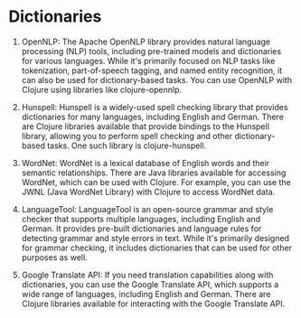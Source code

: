 # Dictionaries

1. OpenNLP: The Apache OpenNLP library provides natural language processing (NLP) tools, including pre-trained models and dictionaries for various languages. While it's primarily focused on NLP tasks like tokenization, part-of-speech tagging, and named entity recognition, it can also be used for dictionary-based tasks. You can use OpenNLP with Clojure using libraries like clojure-opennlp.

1. Hunspell: Hunspell is a widely-used spell checking library that provides dictionaries for many languages, including English and German. There are Clojure libraries available that provide bindings to the Hunspell library, allowing you to perform spell checking and other dictionary-based tasks. One such library is clojure-hunspell.

1. WordNet: WordNet is a lexical database of English words and their semantic relationships. There are Java libraries available for accessing WordNet, which can be used with Clojure. For example, you can use the JWNL (Java WordNet Library) with Clojure to access WordNet data.

1. LanguageTool: LanguageTool is an open-source grammar and style checker that supports multiple languages, including English and German. It provides pre-built dictionaries and language rules for detecting grammar and style errors in text. While it's primarily designed for grammar checking, it includes dictionaries that can be used for other purposes as well.

1. Google Translate API: If you need translation capabilities along with dictionaries, you can use the Google Translate API, which supports a wide range of languages, including English and German. There are Clojure libraries available for interacting with the Google Translate API.
